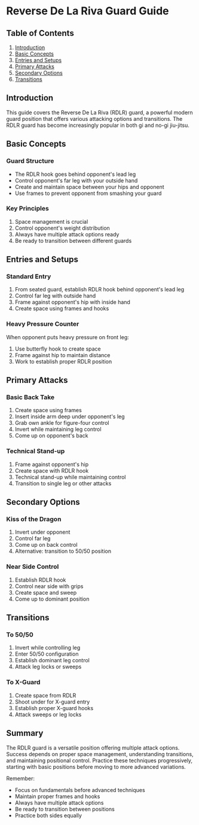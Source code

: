 # Reverse De La Riva Guard Guide

## Table of Contents
1. [Introduction](#introduction)
2. [Basic Concepts](#basic-concepts)
3. [Entries and Setups](#entries-and-setups)
4. [Primary Attacks](#primary-attacks)
5. [Secondary Options](#secondary-options)
6. [Transitions](#transitions)

## Introduction
This guide covers the Reverse De La Riva (RDLR) guard, a powerful modern guard position that offers various attacking options and transitions. The RDLR guard has become increasingly popular in both gi and no-gi jiu-jitsu.

## Basic Concepts

### Guard Structure
- The RDLR hook goes behind opponent's lead leg
- Control opponent's far leg with your outside hand
- Create and maintain space between your hips and opponent
- Use frames to prevent opponent from smashing your guard

### Key Principles
1. Space management is crucial
2. Control opponent's weight distribution
3. Always have multiple attack options ready
4. Be ready to transition between different guards

## Entries and Setups

### Standard Entry
1. From seated guard, establish RDLR hook behind opponent's lead leg
2. Control far leg with outside hand
3. Frame against opponent's hip with inside hand
4. Create space using frames and hooks

### Heavy Pressure Counter
When opponent puts heavy pressure on front leg:
1. Use butterfly hook to create space
2. Frame against hip to maintain distance
3. Work to establish proper RDLR position

## Primary Attacks

### Basic Back Take
1. Create space using frames
2. Insert inside arm deep under opponent's leg
3. Grab own ankle for figure-four control
4. Invert while maintaining leg control
5. Come up on opponent's back

### Technical Stand-up
1. Frame against opponent's hip
2. Create space with RDLR hook
3. Technical stand-up while maintaining control
4. Transition to single leg or other attacks

## Secondary Options

### Kiss of the Dragon
1. Invert under opponent
2. Control far leg
3. Come up on back control
4. Alternative: transition to 50/50 position

### Near Side Control
1. Establish RDLR hook
2. Control near side with grips
3. Create space and sweep
4. Come up to dominant position

## Transitions

### To 50/50
1. Invert while controlling leg
2. Enter 50/50 configuration
3. Establish dominant leg control
4. Attack leg locks or sweeps

### To X-Guard
1. Create space from RDLR
2. Shoot under for X-guard entry
3. Establish proper X-guard hooks
4. Attack sweeps or leg locks

## Summary
The RDLR guard is a versatile position offering multiple attack options. Success depends on proper space management, understanding transitions, and maintaining positional control. Practice these techniques progressively, starting with basic positions before moving to more advanced variations.

Remember:
- Focus on fundamentals before advanced techniques
- Maintain proper frames and hooks
- Always have multiple attack options
- Be ready to transition between positions
- Practice both sides equally